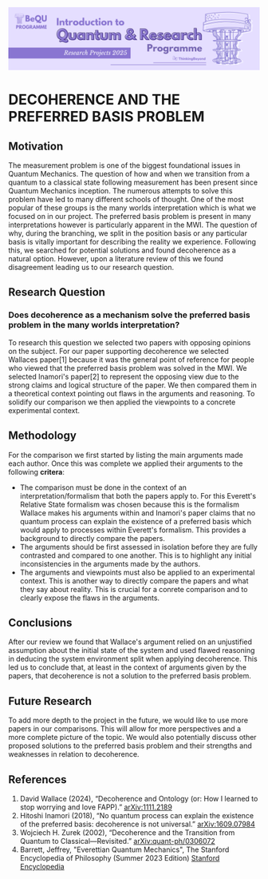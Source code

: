 ![BeyondQuantum Banner for Research Projects](../BeyondQuantum_Banner_Research_Projects_2025.png)

# DECOHERENCE AND THE PREFERRED BASIS PROBLEM

## Motivation
The measurement problem is one of the biggest foundational issues in Quantum Mechanics. The question of how and when we transition from a quantum to a classical state following measurement has been present since Quantum Mechanics inception. The numerous attempts to solve this problem have led to many different schools of thought. One of the most popular of these
groups is the many worlds interpretation which is what we focused on in our project.
The preferred basis problem is present in many interpretations however is particularly apparent in the MWI. The question of why, during the branching, we split in the position basis or any particular
basis is vitally important for describing the reality we experience. Following this, we searched for potential solutions and found decoherence as a natural option. However, upon a literature review of this
we found disagreement leading us to our research question.

## Research Question
### Does decoherence as a mechanism solve the preferred basis problem in the many worlds interpretation?
To research this question we selected two papers with opposing opinions on the subject. For our paper supporting decoherence we selected Wallaces paper[1] because it was the general point of reference for people who viewed that the preferred basis problem was solved in the MWI. We selected Inamori's paper[2] to represent the opposing view due to the strong claims and logical structure of the paper. We then compared them in a theoretical context pointing out flaws in the arguments and reasoning. To solidify our comparison we then applied the viewpoints to a concrete experimental context.

## Methodology
For the comparison we first started by listing the main arguments made each author. Once this was complete we applied their arguments to the following **critera**:
- The comparison must be done in the context of an interpretation/formalism that both the papers apply to. For this Everett's Relative State formalism was chosen because this is the formalism Wallace makes his arguments within and Inamori's paper claims that no quantum process can explain the existence of a preferred basis which would apply to processes within Everett's formalism. This provides a background to directly compare the papers.
- The arguments should be first assessed in isolation before they are fully contrasted and compared to one another. This is to highlight any initial inconsistencies in the arguments made by the authors.
- The arguments and viewpoints must also be applied to an experimental context. This is another way to directly compare the papers and what they say about reality. This is crucial for a conrete comparison and to clearly expose the flaws in the arguments.

## Conclusions
After our review we found that Wallace's argument relied on an unjustified assumption about the initial state of the system and used flawed reasoning in deducing the system environment split when applying
decoherence. This led us to conclude that, at least in the context of arguments given by the papers, that decoherence is not a solution to the preferred basis problem.

## Future Research
To add more depth to the project in the future, we would like to use more papers in our comparisons. This will allow for more perspectives and a more complete picture of the topic. We would also
potentially discuss other proposed solutions to the preferred basis problem and their strengths and weaknesses in relation to decoherence.

## References
1. David Wallace (2024), “Decoherence and Ontology (or: How I learned to stop worrying and love FAPP).” [arXiv:1111.2189](https://arxiv.org/abs/1111.2189)
2. Hitoshi Inamori (2018), “No quantum process can explain the existence of the preferred basis: decoherence is not universal.” [arXiv:1609.07984](https://arxiv.org/abs/1609.07984)
3. Wojciech H. Zurek (2002), “Decoherence and the Transition from Quantum to Classical—Revisited.” [arXiv:quant-ph/0306072](https://arxiv.org/pdf/quant-ph/0306072)
4. Barrett, Jeffrey, "Everettian Quantum Mechanics", The Stanford Encyclopedia of Philosophy (Summer 2023 Edition) [Stanford Encyclopedia](https://plato.stanford.edu/entries/qm-everett/)

